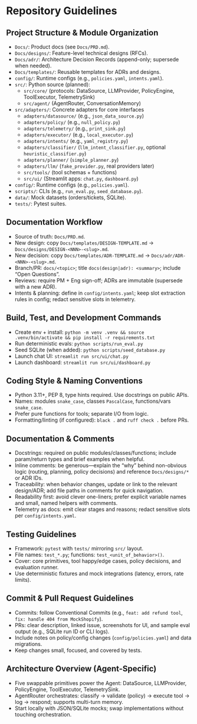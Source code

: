 # Repository Guidelines

## Project Structure & Module Organization
- `Docs/`: Product docs (see `Docs/PRD.md`).
- `Docs/designs/`: Feature-level technical designs (RFCs).
- `Docs/adr/`: Architecture Decision Records (append-only; supersede when needed).
- `Docs/templates/`: Reusable templates for ADRs and designs.
- `config/`: Runtime configs (e.g., `policies.yaml`, `intents.yaml`).
- `src/`: Python source (planned):
  - `src/core/` (protocols: DataSource, LLMProvider, PolicyEngine, ToolExecutor, TelemetrySink)
  - `src/agent/` (AgentRouter, ConversationMemory)
- `src/adapters/`: Concrete adapters for core interfaces
  - `adapters/datasource/` (e.g., `json_data_source.py`)
  - `adapters/policy/` (e.g., `null_policy.py`)
  - `adapters/telemetry/` (e.g., `print_sink.py`)
  - `adapters/executor/` (e.g., `local_executor.py`)
  - `adapters/intents/` (e.g., `yaml_registry.py`)
  - `adapters/classifier/` (`llm_intent_classifier.py`, optional `heuristic_classifier.py`)
  - `adapters/planner/` (`simple_planner.py`)
  - `adapters/llm/` (`fake_provider.py`, real providers later)
  - `src/tools/` (tool schemas + functions)
  - `src/ui/` (Streamlit apps: `chat.py`, `dashboard.py`)
- `config/`: Runtime configs (e.g., `policies.yaml`).
- `scripts/`: CLIs (e.g., `run_eval.py`, `seed_database.py`).
- `data/`: Mock datasets (orders/tickets, SQLite).
- `tests/`: Pytest suites.

## Documentation Workflow
- Source of truth: `Docs/PRD.md`.
- New design: copy `Docs/templates/DESIGN-TEMPLATE.md` → `Docs/designs/DESIGN-<NNN>-<slug>.md`.
- New decision: copy `Docs/templates/ADR-TEMPLATE.md` → `Docs/adr/ADR-<NNN>-<slug>.md`.
- Branch/PR: `docs/<topic>`; title `docs(design|adr): <summary>`; include “Open Questions”.
- Reviews: require PM + Eng sign-off; ADRs are immutable (supersede with a new ADR).
- Intents & planning: define in `config/intents.yaml`; keep slot extraction rules in config; redact sensitive slots in telemetry.

## Build, Test, and Development Commands
- Create env + install: `python -m venv .venv && source .venv/bin/activate && pip install -r requirements.txt`
- Run deterministic evals: `python scripts/run_eval.py`
- Seed SQLite (when added): `python scripts/seed_database.py`
- Launch chat UI: `streamlit run src/ui/chat.py`
- Launch dashboard: `streamlit run src/ui/dashboard.py`

## Coding Style & Naming Conventions
- Python 3.11+, PEP 8, type hints required. Use docstrings on public APIs.
- Names: modules `snake_case`, classes `PascalCase`, functions/vars `snake_case`.
- Prefer pure functions for tools; separate I/O from logic.
- Formatting/linting (if configured): `black .` and `ruff check .` before PRs.

## Documentation & Comments
- Docstrings: required on public modules/classes/functions; include param/return types and brief examples when helpful.
- Inline comments: be generous—explain the “why” behind non-obvious logic (routing, planning, policy decisions) and reference `Docs/designs/*` or ADR IDs.
- Traceability: when behavior changes, update or link to the relevant design/ADR; add file paths in comments for quick navigation.
- Readability first: avoid clever one-liners; prefer explicit variable names and small, named helpers with comments.
- Telemetry as docs: emit clear stages and reasons; redact sensitive slots per `config/intents.yaml`.

## Testing Guidelines
- Framework: `pytest` with `tests/` mirroring `src/` layout.
- File names: `test_*.py`; functions: `test_<unit_of_behavior>()`.
- Cover: core primitives, tool happy/edge cases, policy decisions, and evaluation runner.
- Use deterministic fixtures and mock integrations (latency, errors, rate limits).

## Commit & Pull Request Guidelines
- Commits: follow Conventional Commits (e.g., `feat: add refund tool`, `fix: handle 404 from MockShopify`).
- PRs: clear description, linked issue, screenshots for UI, and sample eval output (e.g., SQLite run ID or CLI logs).
- Include notes on policy/config changes (`config/policies.yaml`) and data migrations.
- Keep changes small, focused, and covered by tests.

## Architecture Overview (Agent-Specific)
- Five swappable primitives power the Agent: DataSource, LLMProvider, PolicyEngine, ToolExecutor, TelemetrySink.
- AgentRouter orchestrates: classify → validate (policy) → execute tool → log → respond; supports multi-turn memory.
- Start locally with JSON/SQLite mocks; swap implementations without touching orchestration.
